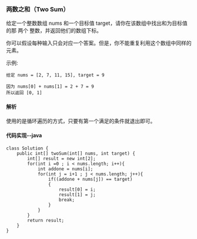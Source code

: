 ### 两数之和（Two Sum）
给定一个整数数组 nums 和一个目标值 target，请你在该数组中找出和为目标值的那 两个 整数，并返回他们的数组下标。

你可以假设每种输入只会对应一个答案。但是，你不能重复利用这个数组中同样的元素。

示例:
```
给定 nums = [2, 7, 11, 15], target = 9

因为 nums[0] + nums[1] = 2 + 7 = 9
所以返回 [0, 1]
```

#### 解析
使用的是循环遍历的方式，只要有第一个满足的条件就退出即可。


#### 代码实现--java
```
class Solution {
    public int[] twoSum(int[] nums, int target) {
        int[] result = new int[2];
        for(int i =0 ; i < nums.length; i++){
            int addone = nums[i];
            for(int j = i+1 ; j < nums.length; j++){
                if((addone + nums[j]) == target)
                {
                    result[0] = i;
                    result[1] = j;
                    break;
                }
            }
        }
        return result;
    }
}
```